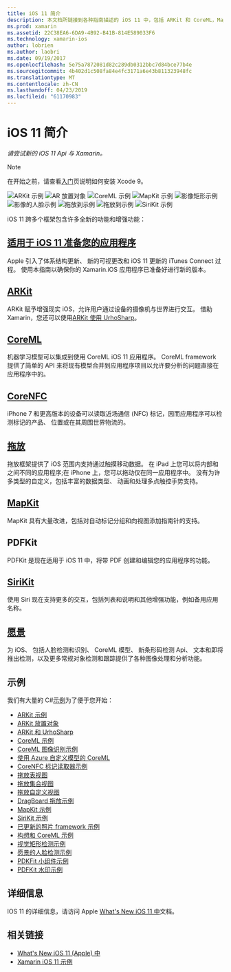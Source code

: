 ```yaml
---
title: iOS 11 简介
description: 本文档所链接到各种指南描述的 iOS 11 中，包括 ARKit 和 CoreML，MapKit、 PDFKit、 SiriKit，影像框架中，等功能。
ms.prod: xamarin
ms.assetid: 22C38EA6-6DA9-4B92-B41B-814E589033F6
ms.technology: xamarin-ios
author: lobrien
ms.author: laobri
ms.date: 09/19/2017
ms.openlocfilehash: 5e75a7872081d82c289db0312bbc7d84bce77b4e
ms.sourcegitcommit: 4b402d1c508fa84e4fc3171a6e43b811323948fc
ms.translationtype: MT
ms.contentlocale: zh-CN
ms.lasthandoff: 04/23/2019
ms.locfileid: "61170983"
---
```

# <a name="introduction-to-ios-11"></a>iOS 11 简介

_请尝试新的 iOS 11 Api 与 Xamarin。_

> [!NOTE]
> 在开始之前，请查看[入门](get-started.md)页说明如何安装 Xcode 9。

![ARKit 示例](images/arkit.png) ![AR 放置对象](images/arkit2.png) ![CoreML 示例](images/coreml.png) ![MapKit 示例](images/mapkit.png) ![影像矩形示例](images/vision1.png) ![影像的人脸示例](images/vision2.png) ![拖放到示例](images/drag-drop.png) ![拖放到示例](images/drag-drop2.png) ![SiriKit 示例](images/sirikit.png)

iOS 11 跨多个框架包含许多全新的功能和增强功能：

## <a name="preparing-your-app-for-ios-11updating-your-appindexmd"></a>[适用于 iOS 11 准备您的应用程序](updating-your-app/index.md)

Apple 引入了体系结构更新、 新的可视更改和 iOS 11 更新的 iTunes Connect 过程。 使用本指南以确保你的 Xamarin.iOS 应用程序已准备好进行新的版本。

## <a name="arkitarkitindexmd"></a>[ARKit](arkit/index.md)

ARKit 赋予增强现实 iOS，允许用户通过设备的摄像机与世界进行交互。
借助 Xamarin，您还可以使用[ARKit 使用 UrhoSharp](arkit/urhosharp.md)。

## <a name="coremlcoremlmd"></a>[CoreML](coreml.md)

机器学习模型可以集成到使用 CoreML iOS 11 应用程序。 CoreML framework 提供了简单的 API 来将现有模型合并到应用程序项目以允许要分析的问题直接在应用程序中的。

## <a name="corenfccorenfcmd"></a>[CoreNFC](corenfc.md)

iPhone 7 和更高版本的设备可以读取近场通信 (NFC) 标记，因而应用程序可以检测标记的产品、 位置或在其周围世界物流的。

## <a name="drag-and-dropdrag-and-dropmd"></a>[拖放](drag-and-drop.md)

拖放框架提供了 iOS 范围内支持通过触摸移动数据。 在 iPad 上您可以将内部和之间不同的应用程序;在 iPhone 上，您可以拖动仅在同一应用程序中。 没有为许多类型的自定义，包括丰富的数据类型、 动画和处理多点触控手势支持。

## <a name="mapkitmapkitmd"></a>[MapKit](mapkit.md)

MapKit 具有大量改进，包括对自动标记分组和向视图添加指南针的支持。

## <a name="pdfkit"></a>PDFKit

PDFKit 是现在适用于 iOS 11 中，将带 PDF 创建和编辑您的应用程序的功能。

## <a name="sirikitsirikitmd"></a>[SiriKit](sirikit.md)

使用 Siri 现在支持更多的交互，包括列表和说明和其他增强功能，例如备用应用名称。

## <a name="visionvisionmd"></a>[愿景](vision.md)

为 iOS、 包括人脸检测和识别、 CoreML 模型、 新条形码检测 Api、 文本和即将推出检测，以及更多常规对象检测和跟踪提供了各种图像处理和分析功能。

## <a name="samples"></a>示例

我们有大量的 C#[示例](https://developer.xamarin.com/samples/ios/iOS11/)为了便于您开始：

* [ARKit 示例](https://developer.xamarin.com/samples/monotouch/ios11/ARKitSample/)
* [ARKit 放置对象](https://developer.xamarin.com/samples/monotouch/ios11/ARKitPlacingObjects/)
* [ARKit 和 UrhoSharp](arkit/urhosharp.md)
* [CoreML 示例](https://developer.xamarin.com/samples/monotouch/ios11/CoreML)
* [CoreML 图像识别示例](https://developer.xamarin.com/samples/monotouch/ios11/CoreMLImageRecognition)
* [使用 Azure 自定义模型的 CoreML](https://developer.xamarin.com/samples/monotouch/ios11/CoreMLAzureModel)
* [CoreNFC 标记读取器示例](https://developer.xamarin.com/samples/monotouch/ios11/NFCTagReader/)
* [拖放表视图](https://developer.xamarin.com/samples/monotouch/ios11/DragAndDropTableView)
* [拖放集合视图](https://developer.xamarin.com/samples/monotouch/ios11/DragAndDropCollectionView)
* [拖放自定义视图](https://developer.xamarin.com/samples/monotouch/ios11/DragAndDropCustomView)
* [DragBoard 拖放示例](https://developer.xamarin.com/samples/monotouch/ios11/DragAndDropDragBoard)
* [MapKit 示例](https://developer.xamarin.com/samples/monotouch/ios11/MapKitSample)
* [SiriKit 示例](https://developer.xamarin.com/samples/monotouch/ios11/SiriKitSample/)
* [已更新的照片 framework 示例](https://developer.xamarin.com/samples/monotouch/ios11/SamplePhotoApp/)
* [构想和 CoreML 示例](https://developer.xamarin.com/samples/monotouch/ios11/CoreMLVision)
* [视觉矩形检测示例](https://developer.xamarin.com/samples/monotouch/ios11/VisionRects)
* [愿景的人脸检测示例](https://developer.xamarin.com/samples/monotouch/ios11/VisionFaces)
* [PDKFit 小组件示例](https://developer.xamarin.com/samples/monotouch/ios11/PDFAnnotationWidgetsAdvanced)
* [PDFKit 水印示例](https://developer.xamarin.com/samples/monotouch/ios11/PDFDocumentWatermark)

## <a name="more-information"></a>详细信息

IOS 11 的详细信息，请访问 Apple [What's New iOS 11 中](https://developer.apple.com/ios/)文档。


## <a name="related-links"></a>相关链接

- [What's New iOS 11 (Apple) 中](https://developer.apple.com/ios/)
- [Xamarin iOS 11 示例](https://developer.xamarin.com/samples/ios/iOS11/)
